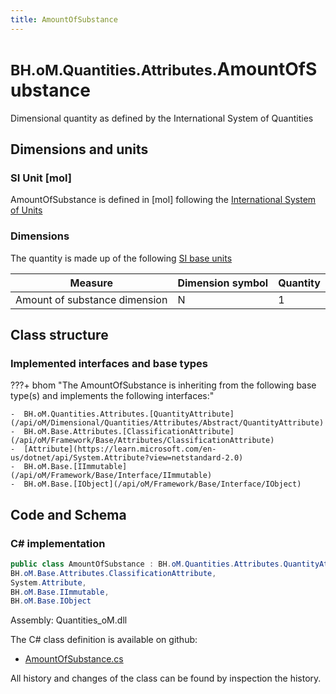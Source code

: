 ```yaml
---
title: AmountOfSubstance
---
```


# <small>BH.oM.Quantities.Attributes.</small>**AmountOfSubstance**

Dimensional quantity as defined by the International System of Quantities

## Dimensions and units

### SI Unit [mol]

AmountOfSubstance is defined in [mol] following the [International System of Units](https://en.wikipedia.org/wiki/International_System_of_Units) 

### Dimensions

The quantity is made up of the following [SI base units](https://en.wikipedia.org/wiki/SI_base_unit)

| Measure        | Dimension symbol | Quantity |
|------------------|--------|----------|
| Amount of substance dimension |  N  |1  |

## Class structure

### Implemented interfaces and base types

???+ bhom "The AmountOfSubstance is inheriting from the following base type(s) and implements the following interfaces:"

    -  BH.oM.Quantities.Attributes.[QuantityAttribute](/api/oM/Dimensional/Quantities/Attributes/Abstract/QuantityAttribute)
    -  BH.oM.Base.Attributes.[ClassificationAttribute](/api/oM/Framework/Base/Attributes/ClassificationAttribute)
    -  [Attribute](https://learn.microsoft.com/en-us/dotnet/api/System.Attribute?view=netstandard-2.0)
    -  BH.oM.Base.[IImmutable](/api/oM/Framework/Base/Interface/IImmutable)
    -  BH.oM.Base.[IObject](/api/oM/Framework/Base/Interface/IObject)




## Code and Schema

### C# implementation

``` C# title="C#"
public class AmountOfSubstance : BH.oM.Quantities.Attributes.QuantityAttribute,
BH.oM.Base.Attributes.ClassificationAttribute,
System.Attribute,
BH.oM.Base.IImmutable,
BH.oM.Base.IObject
```

Assembly: Quantities_oM.dll

The C# class definition is available on github:

- [AmountOfSubstance.cs](https://github.com/BHoM/BHoM/blob/develop/Quantities_oM/Attributes\AmountOfSubstance.cs)

All history and changes of the class can be found by inspection the history.
